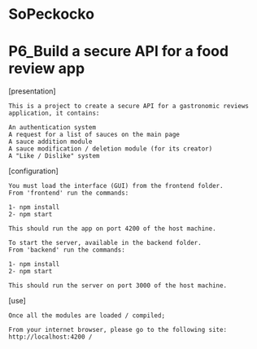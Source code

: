 # SoPeckocko #

# P6_Build a secure API for a food review app

[presentation]

    This is a project to create a secure API for a gastronomic reviews application, it contains:

    An authentication system
    A request for a list of sauces on the main page
    A sauce addition module
    A sauce modification / deletion module (for its creator)
    A "Like / Dislike" system

[configuration]

    You must load the interface (GUI) from the frontend folder. 
    From 'frontend' run the commands:
    
    1- npm install
    2- npm start

    This should run the app on port 4200 of the host machine.

    To start the server, available in the backend folder. 
    From 'backend' run the commands:

    1- npm install
    2- npm start

    This should run the server on port 3000 of the host machine.



[use]

    Once all the modules are loaded / compiled;

    From your internet browser, please go to the following site: http://localhost:4200 /


